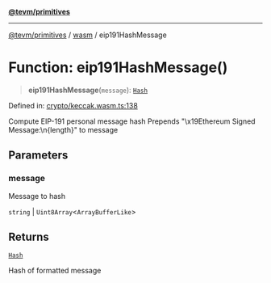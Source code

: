 [**@tevm/primitives**](../../../../README.md)

***

[@tevm/primitives](../../../../globals.md) / [wasm](../README.md) / eip191HashMessage

# Function: eip191HashMessage()

> **eip191HashMessage**(`message`): [`Hash`](../classes/Hash.md)

Defined in: [crypto/keccak.wasm.ts:138](https://github.com/evmts/primitives/blob/main/src/crypto/keccak.wasm.ts#L138)

Compute EIP-191 personal message hash
Prepends "\x19Ethereum Signed Message:\n{length}" to message

## Parameters

### message

Message to hash

`string` | `Uint8Array`\<`ArrayBufferLike`\>

## Returns

[`Hash`](../classes/Hash.md)

Hash of formatted message
